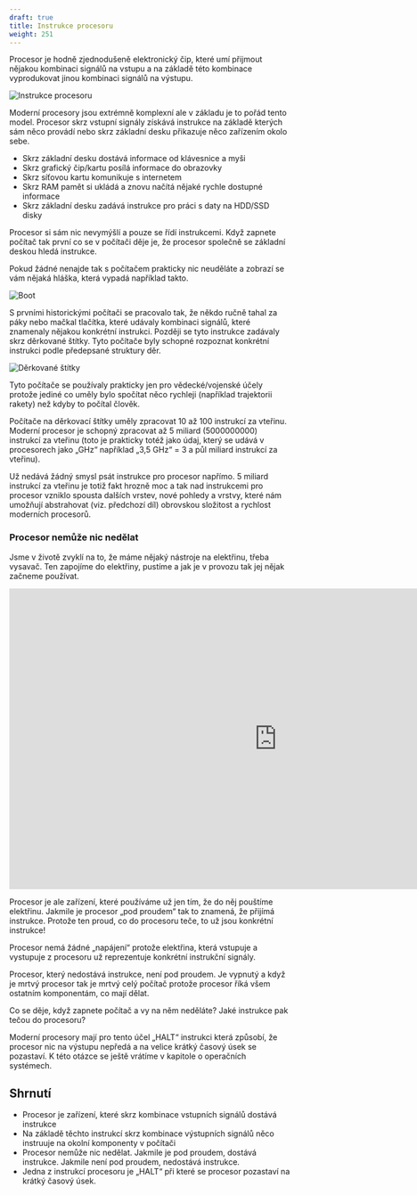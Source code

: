 ```yaml
---
draft: true
title: Instrukce procesoru
weight: 251
---
```


Procesor je hodně zjednodušeně elektronický čip, které umí přijmout nějakou kombinaci signálů na vstupu a na základě této kombinace vyprodukovat jinou kombinaci signálů na výstupu.

![Instrukce procesoru](/jak-se-stat-ajtakem/fyzicka-vrstva/procesor/instrukce.png)

Moderní procesory jsou extrémně komplexní ale v základu je to pořád tento model. Procesor skrz vstupní signály získává instrukce na základě kterých sám něco provádí nebo skrz základní desku přikazuje něco zařízením okolo sebe.

- Skrz základní desku dostává informace od klávesnice a myši
- Skrz grafický čip/kartu posílá informace do obrazovky
- Skrz síťovou kartu komunikuje s internetem
- Skrz RAM pamět si ukládá a znovu načítá nějaké rychle dostupné informace
- Skrz základní desku zadává instrukce pro práci s daty na HDD/SSD disky

Procesor si sám nic nevymýšlí a pouze se řídí instrukcemi. Když zapnete počítač tak první co se v počítači děje je, že procesor společně se základní deskou hledá instrukce.

Pokud žádné nenajde tak s počítačem prakticky nic neuděláte a zobrazí se vám nějaká hláška, která vypadá například takto.

![Boot](/jak-se-stat-ajtakem/fyzicka-vrstva/procesor/boot.png)

S prvními historickými počítači se pracovalo tak, že někdo ručně tahal za páky nebo mačkal tlačítka, které udávaly kombinaci signálů, které znamenaly nějakou konkrétní instrukci. Později se tyto instrukce zadávaly skrz děrkované štítky. Tyto počítače byly schopné rozpoznat konkrétní instrukci podle předepsané struktury děr.


![Děrkované štítky](/jak-se-stat-ajtakem/fyzicka-vrstva/procesor/derkovane.png)

Tyto počítače se používaly prakticky jen pro vědecké/vojenské účely protože jediné co uměly bylo spočítat něco rychleji (například trajektorii rakety) než kdyby to počítal člověk.

Počítače na děrkovací štítky uměly zpracovat 10 až 100 instrukcí za vteřinu. Moderní procesor je schopný zpracovat až 5 miliard (5000000000) instrukcí za vteřinu (toto je prakticky totéž jako údaj, který se udává v procesorech jako „GHz“ například „3,5 GHz“ = 3 a půl miliard instrukcí za vteřinu).

Už nedává žádný smysl psát instrukce pro procesor napřímo. 5 miliard instrukcí za vteřinu je totiž fakt hrozně moc a tak nad instrukcemi pro procesor vzniklo spousta dalších vrstev, nové pohledy a vrstvy, které nám umožňují abstrahovat (viz. předchozí díl) obrovskou složitost a rychlost moderních procesorů. 

### Procesor nemůže nic nedělat

Jsme v životě zvyklí na to, že máme nějaký nástroje na elektřinu, třeba vysavač. Ten zapojíme do elektřiny, pustíme a jak je v provozu tak jej nějak začneme používat.

<iframe width="960" height="540" src="https://www.youtube.com/embed/lybw5fK8TOI" title="急に全てが嫌になったウーパールーパー3" frameborder="0" allow="accelerometer; autoplay; clipboard-write; encrypted-media; gyroscope; picture-in-picture; web-share" referrerpolicy="strict-origin-when-cross-origin" allowfullscreen></iframe>

Procesor je ale zařízení, které používáme už jen tím, že do něj pouštíme elektřinu. Jakmile je procesor „pod proudem“ tak to znamená, že přijímá instrukce. Protože ten proud, co do procesoru teče, to už jsou konkrétní instrukce!

Procesor nemá žádné „napájení“ protože elektřina, která vstupuje a vystupuje z procesoru už reprezentuje konkrétní instrukční signály.

Procesor, který nedostává instrukce, není pod proudem. Je vypnutý a když je mrtvý procesor tak je mrtvý celý počítač protože procesor říká všem ostatním komponentám, co mají dělat.

Co se děje, když zapnete počítač a vy na něm neděláte? Jaké instrukce pak tečou do procesoru?

Moderní procesory mají pro tento účel „HALT“ instrukci která způsobí, že procesor nic na výstupu nepředá a na velice krátký časový úsek se pozastaví. K této otázce se ještě vrátíme v kapitole o operačních systémech.

## Shrnutí

- Procesor je zařízení, které skrz kombinace vstupních signálů dostává instrukce
- Na základě těchto instrukcí skrz kombinace výstupních signálů něco instruuje na okolní komponenty v počítači
- Procesor nemůže nic nedělat. Jakmile je pod proudem, dostává instrukce. Jakmile není pod proudem, nedostává instrukce.
- Jedna z instrukcí procesoru je „HALT“ při které se procesor pozastaví na krátký časový úsek.